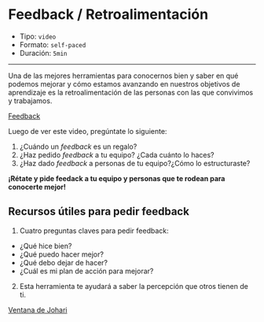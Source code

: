 # Feedback / Retroalimentación

* Tipo: `video`
* Formato: `self-paced`
* Duración: `5min`

***
Una de las mejores herramientas para conocernos bien y saber en qué podemos
mejorar y cómo estamos avanzando en nuestros objetivos de aprendizaje es la
retroalimentación de las personas con las que convivimos y
trabajamos.

[Feedback](https://vimeo.com/368080166)


Luego de ver este video, pregúntate lo siguiente:
1. ¿Cuándo un _feedback_ es un regalo?
2. ¿Haz pedido _feedback_ a tu equipo? ¿Cada cuánto lo haces?
3. ¿Haz dado _feedback_ a personas de tu equipo?¿Cómo lo estructuraste?

**¡Rétate y pide feedack a tu equipo y personas que te rodean para conocerte mejor!**

## Recursos útiles para pedir feedback

1. Cuatro preguntas claves para pedir feedback:
- ¿Qué hice bien?
- ¿Qué puedo hacer mejor?
- ¿Qué debo dejar de hacer?
- ¿Cuál es mi plan de acción para mejorar?

2. Esta herramienta te ayudará a saber la percepción que otros tienen de ti.

[Ventana de Johari](https://vimeo.com/368373693)
